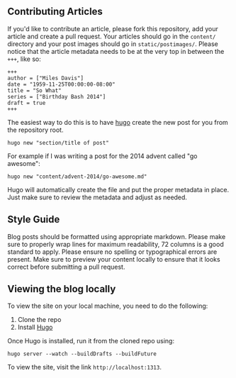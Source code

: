 ## Contributing Articles

If you'd like to contribute an article, please fork this repository, add your
article and create a pull request. Your articles should go in the `content/`
directory and your post images should go in `static/postimages/`. Please notice
that the article metadata needs to be at the very top in between the `+++`,
like so:

```
+++
author = ["Miles Davis"]
date = "1959-11-25T00:00:00-08:00"
title = "So What"
series = ["Birthday Bash 2014"]
draft = true
+++
```

The easiest way to do this is to have [hugo](http://gohugo.io) create
the new post for you from the repository root.

    hugo new "section/title of post"

For example if I was writing a post for the 2014 advent called "go awesome":

    hugo new "content/advent-2014/go-awesome.md"

Hugo will automatically create the file and put the proper metadata in place.
Just make sure to review the metadata and adjust as needed.

## Style Guide

Blog posts should be formatted using appropriate markdown. Please make
sure to properly wrap lines for maximum readability, 72 columns is a
good standard to apply. Please ensure no spelling or typographical
errors are present. Make sure to preview your content locally to ensure
that it looks correct before submitting a pull request.

## Viewing the blog locally

To view the site on your local machine, you need to do the following:

1. Clone the repo
2. Install [Hugo](https://gohugo.io/)

Once Hugo is installed, run it from the cloned repo using:

	hugo server --watch --buildDrafts --buildFuture

To view the site, visit the link `http://localhost:1313`.
